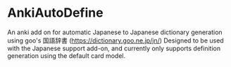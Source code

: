# AnkiAutoDefine
An anki add on for automatic Japanese to Japanese dictionary generation using goo's 国語辞書 (https://dictionary.goo.ne.jp/jn/)
Designed to be used with the Japanese support add-on, and currently only supports definition generation using the default card model.
